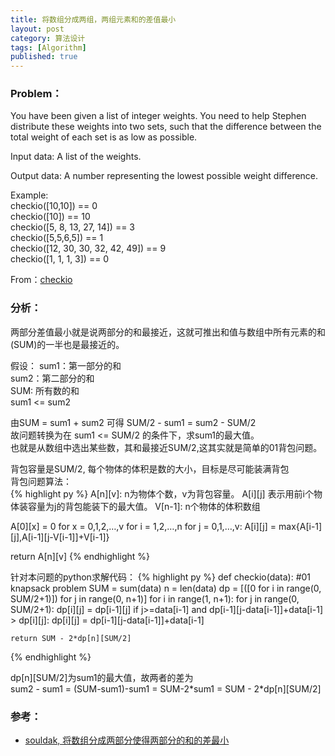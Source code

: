 ```yaml
---
title: 将数组分成两组，两组元素和的差值最小 
layout: post
category: 算法设计 
tags: [Algorithm]
published: true
---
```


### Problem：
You have been given a list of integer weights. You need to help Stephen distribute these weights into two sets, such that the difference between the total weight of each set is as low as possible.

Input data: A list of the weights.

Output data: A number representing the lowest possible weight difference.

Example:    
checkio([10,10]) == 0    
checkio([10]) == 10    
checkio([5, 8, 13, 27, 14]) == 3    
checkio([5,5,6,5]) == 1    
checkio([12, 30, 30, 32, 42, 49]) == 9    
checkio([1, 1, 1, 3]) == 0    

From：[checkio](http://www.checkio.org/mission/task/info/loading-cargo/python-27/)

### 分析：
两部分差值最小就是说两部分的和最接近，这就可推出和值与数组中所有元素的和(SUM)的一半也是最接近的。

假设： 
sum1：第一部分的和     
sum2：第二部分的和     
SUM:  所有数的和     
sum1 <= sum2     

由SUM = sum1 + sum2 可得 SUM/2 - sum1 = sum2 - SUM/2       
故问题转换为在 sum1 <= SUM/2 的条件下，求sum1的最大值。    
也就是从数组中选出某些数，其和最接近SUM/2,这其实就是简单的01背包问题。    

背包容量是SUM/2, 每个物体的体积是数的大小，目标是尽可能装满背包     
背包问题算法：  
{% highlight py %}
A[n][v]: n为物体个数，v为背包容量。
A[i][j] 表示用前i个物体装容量为j的背包能装下的最大值。
V[n-1]: n个物体的体积数组

A[0][x] = 0 for x = 0,1,2,…,v
for i = 1,2,…,n
     for j = 0,1,…,v:
          A[i][j] = max{A[i-1][j],A[i-1][j-V[i-1]]+V[i-1]}

return A[n][v]
{% endhighlight %}	

针对本问题的python求解代码：
{% highlight py %}
def checkio(data):
    #01 knapsack problem
    SUM = sum(data)
    n = len(data)
    dp = [([0 for i in range(0, SUM/2+1)]) for j in range(0, n+1)]
    for i in range(1, n+1):
        for j in range(0, SUM/2+1):
            dp[i][j] = dp[i-1][j]
            if j>=data[i-1] and dp[i-1][j-data[i-1]]+data[i-1] > dp[i][j]:
                dp[i][j] = dp[i-1][j-data[i-1]]+data[i-1]

    return SUM - 2*dp[n][SUM/2]
{% endhighlight %}	

dp[n][SUM/2]为sum1的最大值，故两者的差为  
sum2 - sum1 = (SUM-sum1)-sum1 = SUM-2\*sum1 = SUM - 2\*dp[n][SUM/2]

### 参考：
- [souldak, 将数组分成两部分使得两部分的和的差最小](http://blog.csdn.net/souldak/article/details/12354325)